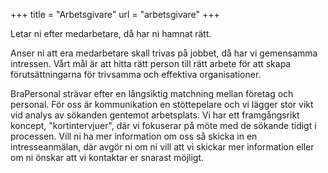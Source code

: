 +++
title = "Arbetsgivare"
url = "arbetsgivare"
+++

Letar ni efter medarbetare, då har ni hamnat rätt. 

Anser ni att era medarbetare skall trivas på jobbet, då har vi gemensamma
intressen. Vårt mål är att hitta rätt person till rätt arbete för att skapa
förutsättningarna för trivsamma och effektiva organisationer.

BraPersonal strävar efter en långsiktig matchning mellan företag och personal.
För oss är kommunikation en stöttepelare och vi lägger stor vikt vid analys av
sökanden gentemot arbetsplats. Vi har ett framgångsrikt koncept,
"kortintervjuer", där vi fokuserar på möte med de sökande tidigt i processen.
Vill ni ha mer information om oss så skicka in en intresseanmälan, där avgör
ni om ni vill att vi skickar mer information eller om ni önskar att vi
kontaktar er snarast möjligt.
